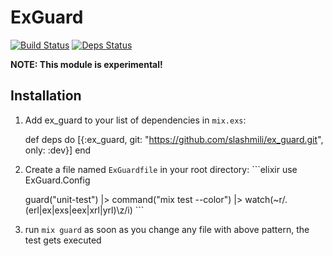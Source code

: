 # ExGuard

[![Build Status](https://travis-ci.org/slashmili/ex_guard.svg?branch=master)](https://travis-ci.org/slashmili/ex_guard)
[![Deps Status](https://beta.hexfaktor.org/badge/all/github/slashmili/ex_guard.svg)](https://beta.hexfaktor.org/github/slashmili/ex_guard)


**NOTE: This module is experimental!**

## Installation

  1. Add ex_guard to your list of dependencies in `mix.exs`:

        def deps do
          [{:ex_guard, git: "https://github.com/slashmili/ex_guard.git", only: :dev}]
        end

  2. Create a file named `ExGuardfile` in your root directory:
    ```elixir
      use ExGuard.Config

      guard("unit-test")
      |> command("mix test --color")
      |> watch(~r/\.(erl|ex|exs|eex|xrl|yrl)\z/i)
    ```
  3. run `mix guard` as soon as you change any file with above pattern, the test gets executed

